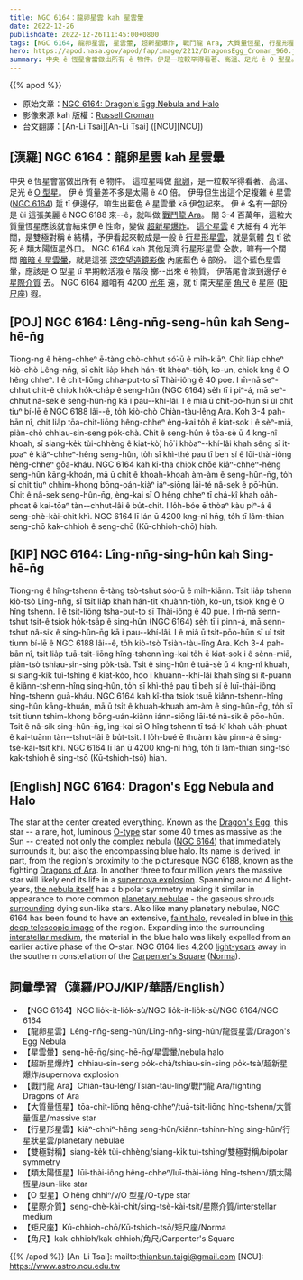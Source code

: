 ```yaml
---
title: NGC 6164：龍卵星雲 kah 星雲暈
date: 2022-12-26
publishdate: 2022-12-26T11:45:00+0800
tags: [NGC 6164, 龍卵星雲, 星雲暈, 超新星爆炸, 戰鬥龍 Ara, 大質量恆星, 行星形星雲, 雙極對稱, 類太陽恆星, O 型星, 星際介質, 矩尺座, 角尺]
hero: https://apod.nasa.gov/apod/fap/image/2212/DragonsEgg_Croman_960.jpg
summary: 中央 ê 恆星會當做出所有 ê 物件。伊是一粒較罕得看著、高溫、足光 ê O 型星。
---
```


{{% apod %}}

- 原始文章：[NGC 6164: Dragon's Egg Nebula and Halo](https://apod.nasa.gov/apod/ap221226.html)
- 影像來源 kah 版權：[Russell Croman](https://www.rc-astro.com/about.html)
- 台文翻譯：[An-Li Tsai][An-Li Tsai] ([NCU][NCU])

## [漢羅] NGC 6164：龍卵星雲 kah 星雲暈
中央 ê 恆星會當做出所有 ê 物件。
這粒星叫做 [龍卵][Dragon's Egg]，是一粒較罕得看著、高溫、足光 ê [O 型星][O-type]。
伊 ê 質量差不多是太陽 ê 40 倍。
伊毋但生出這个足複雜 ê 星雲 ([NGC 6164][NGC 6164]) 踅 tī 伊邊仔，嘛生出藍色 ê 星雲暈 kā 伊包起來。
伊 ê 名有一部份是 ùi 這張美麗 ê NGC 6188 來--ê，就叫做 [戰鬥龍 Ara][Dragons of Ara t]。
閣 3-4 百萬年，這粒大質量恆星應該就會結束伊 ê 性命，變做 [超新星爆炸][supernova explosion]。
[這个星雲][the nebula itself] ê 大細有 4 光年闊，是雙極對稱 ê 結構，予伊看起來較成是一般 ê [行星形星雲][planetary nebulae]，就是氣體 [包][surrounding] tī 欲死 ê 類太陽恆星外口。
NGC 6164 kah 其他足濟 行星形星雲 仝款，嘛有一个闊闊 [暗暗 ê 星雲暈][faint halo]，就是這張 [深空望遠鏡影像][this deep telescopic image] 內底藍色 ê 部份。
這个藍色星雲暈，應該是 O 型星 tī 早期較活潑 ê 階段 擲--出來 ê 物質。
伊落尾會湠到邊仔 ê [星際介質][interstellar medium] 去。
NGC 6164 離咱有 4200 [光年][light-years] 遠，就 tī 南天星座 [角尺][Carpenter's Square] ê 星座 ([矩尺座][Norma]) 遐。

## [POJ] NGC 6164: Lêng-nn̄g-seng-hûn kah Seng-hē-n̄g
Tiong-ng ê hêng-chheⁿ ē-tàng chò-chhut só͘-ū ê mi̍h-kiāⁿ.
Chit lia̍p chheⁿ kiò-chò Lêng-nn̄g, sī chi̍t lia̍p khah hán-tit khòaⁿ-tio̍h, ko-un, chiok kng ê O hêng chheⁿ.
I ê chit-liōng chha-put-to sī Thài-iông ê 40 poe.
I m̄-nā seⁿ-chhut chit-ê chiok ho̍k-cha̍p ê seng-hûn (NGC 6164) se̍h tī i piⁿ-á, mā seⁿ-chhut nâ-sek ê seng-hûn-n̄g kā i pau--khí-lâi.
I ê miâ ū chi̍t-pō͘-hūn sī ùi chit tiuⁿ bí-lē ê NGC 6188 lâi--ê, to̍h kiò-chò Chiàn-tàu-lêng Ara.
Koh 3-4 pah-bān nî, chit lia̍p tōa-chit-liōng hêng-chheⁿ èng-kai to̍h ē kiat-sok i ê sèⁿ-miā, piàn-chò chhiau-sin-seng po̍k-chà.
Chit ê seng-hûn ê tōa-sè ū 4 kng-nî khoah, sī siang-ke̍k tùi-chhèng ê kiat-kò͘, hō͘ i khòaⁿ--khí-lâi khah sêng sī it-poaⁿ ê kiâⁿ-chheⁿ-hêng seng-hûn, to̍h sī khì-thé pau tī beh sí ê lūi-thài-iông hêng-chheⁿ gōa-kháu.
NGC 6164 kah kî-tha chiok chōe kiâⁿ-chheⁿ-hêng seng-hûn kāng-khoán, mā ū chi̍t ê khoah-khoah àm-àm ê seng-hûn-n̄g, to̍h sī chit tiuⁿ chhim-khong bōng-oán-kiàⁿ iáⁿ-siōng lāi-té nâ-sek ê pō͘-hūn.
Chit ê nâ-sek seng-hûn-n̄g, èng-kai sī O hêng chheⁿ tī chá-kî khah oa̍h-phoat ê kai-tōaⁿ tàn--chhut-lâi ê bu̍t-chit.
I lo̍h-bóe ē thòaⁿ kàu piⁿ-á ê seng-chè-kài-chit khì.
NGC 6164 lī lán ū 4200 kng-nî hn̄g, to̍h tī lâm-thian seng-chō kak-chhioh ê seng-chō (Kū-chhioh-chō) hiah.



## [KIP] NGC 6164: Lîng-nn̄g-sing-hûn kah Sing-hē-n̄g
Tiong-ng ê hîng-tshenn ē-tàng tsò-tshut sóo-ū ê mi̍h-kiānn.
Tsit lia̍p tshenn kiò-tsò Lîng-nn̄g, sī tsi̍t lia̍p khah hán-tit khuànn-tio̍h, ko-un, tsiok kng ê O hîng tshenn.
I ê tsit-liōng tsha-put-to sī Thài-iông ê 40 pue.
I m̄-nā senn-tshut tsit-ê tsiok ho̍k-tsa̍p ê sing-hûn (NGC 6164) se̍h tī i pinn-á, mā senn-tshut nâ-sik ê sing-hûn-n̄g kā i pau--khí-lâi.
I ê miâ ū tsi̍t-pōo-hūn sī uì tsit tiunn bí-lē ê NGC 6188 lâi--ê, to̍h kiò-tsò Tsiàn-tàu-lîng Ara.
Koh 3-4 pah-bān nî, tsit lia̍p tuā-tsit-liōng hîng-tshenn ìng-kai to̍h ē kiat-sok i ê sènn-miā, piàn-tsò tshiau-sin-sing po̍k-tsà.
Tsit ê sing-hûn ê tuā-sè ū 4 kng-nî khuah, sī siang-ki̍k tuì-tshìng ê kiat-kòo, hōo i khuànn--khí-lâi khah sîng sī it-puann ê kiânn-tshenn-hîng sing-hûn, to̍h sī khì-thé pau tī beh sí ê luī-thài-iông hîng-tshenn guā-kháu.
NGC 6164 kah kî-tha tsiok tsuē kiânn-tshenn-hîng sing-hûn kāng-khuán, mā ū tsi̍t ê khuah-khuah àm-àm ê sing-hûn-n̄g, to̍h sī tsit tiunn tshim-khong bōng-uán-kiànn iánn-siōng lāi-té nâ-sik ê pōo-hūn.
Tsit ê nâ-sik sing-hûn-n̄g, ìng-kai sī O hîng tshenn tī tsá-kî khah ua̍h-phuat ê kai-tuānn tàn--tshut-lâi ê bu̍t-tsit.
I lo̍h-bué ē thuànn kàu pinn-á ê sing-tsè-kài-tsit khì.
NGC 6164 lī lán ū 4200 kng-nî hn̄g, to̍h tī lâm-thian sing-tsō kak-tshioh ê sing-tsō (Kū-tshioh-tsō) hiah.

## [English] NGC 6164: Dragon's Egg Nebula and Halo
The star at the center created everything.
Known as the [Dragon's Egg][Dragon's Egg], this star -- a rare, hot, luminous [O-type][O-type] star some 40 times as massive as the Sun -- created not only the complex nebula ([NGC 6164][NGC 6164]) that immediately surrounds it, but also the encompassing blue halo.
Its name is derived, in part, from the region's proximity to the picturesque NGC 6188, known as the fighting [Dragons of Ara][Dragons of Ara e].
In another three to four million years the massive star will likely end its life in a [supernova explosion][supernova explosion].
Spanning around 4 light-years, [the nebula itself][the nebula itself] has a bipolar symmetry making it similar in appearance to more common [planetary nebulae][planetary nebulae] - the gaseous shrouds [surrounding][surrounding] dying sun-like stars.
Also like many planetary nebulae, NGC 6164 has been found to have an extensive, [faint halo][faint halo], revealed in blue in [this deep telescopic image][this deep telescopic image] of the region.
Expanding into the surrounding [interstellar medium][interstellar medium], the material in the blue halo was likely expelled from an earlier active phase of the O-star.
NGC 6164 lies 4,200 [light-years][light-years] away in the southern constellation of the [Carpenter's Square][Carpenter's Square] ([Norma][Norma]).


## 詞彙學習（漢羅/POJ/KIP/華語/English）
- 【NGC 6164】NGC lio̍k-it-lio̍k-sù/NGC lio̍k-it-lio̍k-sù/NGC 6164/NGC 6164
- 【龍卵星雲】Lêng-nn̄g-seng-hûn/Lîng-nn̄g-sing-hûn/龍蛋星雲/Dragon's Egg Nebula
- 【星雲暈】seng-hē-n̄g/sing-hē-n̄g/星雲暈/nebula halo
- 【超新星爆炸】chhiau-sin-seng po̍k-chà/tshiau-sin-sing po̍k-tsà/超新星爆炸/supernova explosion
- 【戰鬥龍 Ara】Chiàn-tàu-lêng/Tsiàn-tàu-lîng/戰鬥龍 Ara/fighting Dragons of Ara
- 【大質量恆星】tōa-chit-liōng hêng-chheⁿ/tuā-tsit-liōng hîng-tshenn/大質量恆星/massive star
- 【行星形星雲】kiâⁿ-chhiⁿ-hêng seng-hûn/kiânn-tshinn-hîng sing-hûn/行星狀星雲/planetary nebulae
- 【雙極對稱】siang-ke̍k tùi-chhèng/siang-ki̍k tuì-tshìng/雙極對稱/bipolar symmetry
- 【類太陽恆星】lūi-thài-iông hêng-chheⁿ/luī-thài-iông hîng-tshenn/類太陽恆星/sun-like star
- 【O 型星】O hêng chhiⁿ/v/O 型星/O-type star
- 【星際介質】seng-chè-kài-chit/sing-tsè-kài-tsit/星際介質/interstellar medium
- 【矩尺座】Kū-chhioh-chō/Kū-tshioh-tsō/矩尺座/Norma
- 【角尺】kak-chhioh/kak-chhioh/角尺/Carpenter's Square

{{% /apod %}}
[An-Li Tsai]: mailto:thianbun.taigi@gmail.com
[NCU]: https://www.astro.ncu.edu.tw

[copyright]: https://apod.nasa.gov/apod/fap/lib/about_apod.html#srapply
[License]: https://creativecommons.org/licenses/by/2.0/

[Dragon's Egg]:https://en.wikipedia.org/wiki/Dragon%27s_Egg
[O-type]:http://www.atlasoftheuniverse.com/startype.html
[NGC 6164]:https://apod.nasa.gov/apod/ap060606.html
[Dragons of Ara e]:https://apod.nasa.gov/apod/ap220607.html
[Dragons of Ara t]:https://apod.tw/daily/20220607/
[supernova explosion]:https://imagine.gsfc.nasa.gov/science/objects/supernovae1.html
[the nebula itself]:http://www.gemini.edu/node/188
[planetary nebulae]:https://en.wikipedia.org/wiki/Planetary_nebula
[surrounding]:https://apod.nasa.gov/apod/ap120831.html
[faint halo]:https://ui.adsabs.harvard.edu/abs/1985PASP...97..780F/abstract
[this deep telescopic image]:https://www.rc-astro.com/photo/id1255_big.html
[interstellar medium]:http://www-ssg.sr.unh.edu/ism/what1.html
[light-years]:https://spaceplace.nasa.gov/light-year/en/
[Carpenter's Square]:https://en.wikipedia.org/wiki/Steel_square
[Norma]:http://www.hawastsoc.org/deepsky/nor/index.html

